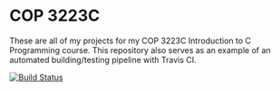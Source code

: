 # COP 3223C

These are all of my projects for my COP 3223C Introduction to C Programming course.
This repository also serves as an example of an automated building/testing pipeline with Travis CI.

[![Build Status](https://travis-ci.com/ctrezevant/COP3223C.svg?token=s7GijsqzNXDXsLiSxfcQ&branch=master)](https://travis-ci.com/ctrezevant/COP3223C)
